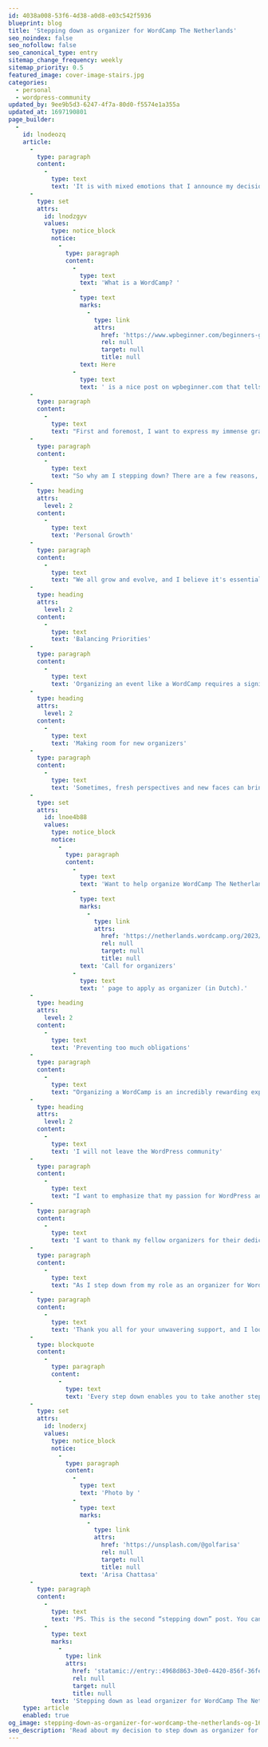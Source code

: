 ```yaml
---
id: 4038a008-53f6-4d38-a0d8-e03c542f5936
blueprint: blog
title: 'Stepping down as organizer for WordCamp The Netherlands'
seo_noindex: false
seo_nofollow: false
seo_canonical_type: entry
sitemap_change_frequency: weekly
sitemap_priority: 0.5
featured_image: cover-image-stairs.jpg
categories:
  - personal
  - wordpress-community
updated_by: 9ee9b5d3-6247-4f7a-80d0-f5574e1a355a
updated_at: 1697190801
page_builder:
  -
    id: lnodeozq
    article:
      -
        type: paragraph
        content:
          -
            type: text
            text: 'It is with mixed emotions that I announce my decision to step down as an organizer for WordCamp The Netherlands (WCNL). This decision has not been an easy one, but after careful consideration, I believe it is the right choice for me at this point in my life.'
      -
        type: set
        attrs:
          id: lnodzgyv
          values:
            type: notice_block
            notice:
              -
                type: paragraph
                content:
                  -
                    type: text
                    text: 'What is a WordCamp? '
                  -
                    type: text
                    marks:
                      -
                        type: link
                        attrs:
                          href: 'https://www.wpbeginner.com/beginners-guide/what-is-a-wordcamp-and-why-you-should-attend-infographic/'
                          rel: null
                          target: null
                          title: null
                    text: Here
                  -
                    type: text
                    text: ' is a nice post on wpbeginner.com that tells you exactly what it is.'
      -
        type: paragraph
        content:
          -
            type: text
            text: "First and foremost, I want to express my immense gratitude to all of you who have supported WCNL over the years. It has been a privilege to be a part of this incredible community and help organize such an amazing event. The friendships, experiences, and knowledge I've gained are invaluable."
      -
        type: paragraph
        content:
          -
            type: text
            text: "So why am I stepping down? There are a few reasons, and I'd like to share them with you."
      -
        type: heading
        attrs:
          level: 2
        content:
          -
            type: text
            text: 'Personal Growth'
      -
        type: paragraph
        content:
          -
            type: text
            text: "We all grow and evolve, and I believe it's essential to embrace change and new challenges. Stepping down as an organizer will allow me to explore new opportunities and expand my horizons in other areas. While I have no concrete opportunities at the moment, this decision enables me to make room for when they appear."
      -
        type: heading
        attrs:
          level: 2
        content:
          -
            type: text
            text: 'Balancing Priorities'
      -
        type: paragraph
        content:
          -
            type: text
            text: 'Organizing an event like a WordCamp requires a significant commitment of time and energy. As my personal and professional responsibilities have grown, it has become increasingly challenging to balance all these aspects of my life effectively. '
      -
        type: heading
        attrs:
          level: 2
        content:
          -
            type: text
            text: 'Making room for new organizers'
      -
        type: paragraph
        content:
          -
            type: text
            text: 'Sometimes, fresh perspectives and new faces can bring fresh ideas and innovation to an event. By stepping down, I hope to make room for new individuals with fresh insights and energy to take WordCamp The Netherlands to new heights. At WCNL 2023 we had a team consisting of experienced and new organizers and I hope more new organizers are going to join the team.'
      -
        type: set
        attrs:
          id: lnoe4b88
          values:
            type: notice_block
            notice:
              -
                type: paragraph
                content:
                  -
                    type: text
                    text: 'Want to help organize WordCamp The Netherlands? You can submit a form on the '
                  -
                    type: text
                    marks:
                      -
                        type: link
                        attrs:
                          href: 'https://netherlands.wordcamp.org/2023/wordcamp-nederland-2024-organisatoren-gezocht/'
                          rel: null
                          target: null
                          title: null
                    text: 'Call for organizers'
                  -
                    type: text
                    text: ' page to apply as organizer (in Dutch).'
      -
        type: heading
        attrs:
          level: 2
        content:
          -
            type: text
            text: 'Preventing too much obligations'
      -
        type: paragraph
        content:
          -
            type: text
            text: "Organizing a WordCamp is an incredibly rewarding experience for me , but it is also very demanding. To prevent to have too much work and ensure that the event continues to thrive, it's essential for me to step down and to make space for new leaders. I’ve always been someone that can say yes very easy, without first understanding and realizing what the impact might be of that yes. Now is the time to think first. It’s about time 😉."
      -
        type: heading
        attrs:
          level: 2
        content:
          -
            type: text
            text: 'I will not leave the WordPress community'
      -
        type: paragraph
        content:
          -
            type: text
            text: "I want to emphasize that my passion for WordPress and this community remains as strong as ever. I'll continue to be an active member of the WordPress community, participating in WordCamps and contributing to the open source project. I will also be available for coaching and assisting the new organizers where and if needed. My connection with this community will not end with my role as an organizer."
      -
        type: paragraph
        content:
          -
            type: text
            text: 'I want to thank my fellow organizers for their dedication and hard work. It has been an absolute pleasure working alongside you all, and I have learned so much from each of you. I am confident that the next WordCamp The Netherlands will be a fantastic event, and I look forward to attending as an enthusiastic participant.'
      -
        type: paragraph
        content:
          -
            type: text
            text: "As I step down from my role as an organizer for WordCamp Netherlands 2024, I'm excited about the new chapter that lies ahead. I'll be cheering from the sidelines and can't wait to see the event flourish under new leadership. The WordPress community is strong and resilient, and I have no doubt that the future of WordCamp The Netherlands is bright."
      -
        type: paragraph
        content:
          -
            type: text
            text: 'Thank you all for your unwavering support, and I look forward to our continued journey together within (or outside) the WordPress community.'
      -
        type: blockquote
        content:
          -
            type: paragraph
            content:
              -
                type: text
                text: 'Every step down enables you to take another step up.'
      -
        type: set
        attrs:
          id: lnoderxj
          values:
            type: notice_block
            notice:
              -
                type: paragraph
                content:
                  -
                    type: text
                    text: 'Photo by '
                  -
                    type: text
                    marks:
                      -
                        type: link
                        attrs:
                          href: 'https://unsplash.com/@golfarisa'
                          rel: null
                          target: null
                          title: null
                    text: 'Arisa Chattasa'
      -
        type: paragraph
        content:
          -
            type: text
            text: 'PS. This is the second “stepping down” post. You can read the other one here: '
          -
            type: text
            marks:
              -
                type: link
                attrs:
                  href: 'statamic://entry::4968d863-30e0-4420-856f-36fec3b86e6e'
                  rel: null
                  target: null
                  title: null
            text: 'Stepping down as lead organizer for WordCamp The Netherlands'
    type: article
    enabled: true
og_image: stepping-down-as-organizer-for-wordcamp-the-netherlands-og-1697189984.png
seo_description: 'Read about my decision to step down as organizer for WordCamp The Netherlands and my motivations to do so.'
---
```

